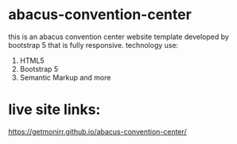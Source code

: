 # abacus-convention-center
this is an abacus convention center website template developed by bootstrap 5  that is fully responsive.
technology use:
1. HTML5
2. Bootstrap 5
3. Semantic Markup
and more
# live site links:
https://getmonirr.github.io/abacus-convention-center/
